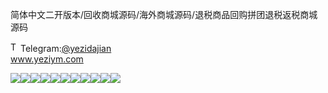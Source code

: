 简体中文二开版本/回收商城源码/海外商城源码/退税商品回购拼团退税返税商城源码<p dir="auto"><a target="_blank" rel="noopener noreferrer nofollow" href="https://camo.githubusercontent.com/d614d90677fbc2e34c7c62ebc68c82379d87a57c4beaf05af65fec7ba6b72e36/68747470733a2f2f63646e2d69636f6e732d706e672e666c617469636f6e2e636f6d2f3531322f323131312f323131313634362e706e67"><img src="https://camo.githubusercontent.com/d614d90677fbc2e34c7c62ebc68c82379d87a57c4beaf05af65fec7ba6b72e36/68747470733a2f2f63646e2d69636f6e732d706e672e666c617469636f6e2e636f6d2f3531322f323131312f323131313634362e706e67" alt="Telegram Icon" style="width: 16px; max-width: 100%;" data-canonical-src="https://cdn-icons-png.flaticon.com/512/2111/2111646.png"></a>Telegram:<a href="https://t.me/yezidajian" rel="nofollow">@yezidajian</a><br><a href="https://www.yeziym.com/">www.yeziym.com</a></p><img src="https://github.com/yeziym/jiantizhongwenerkai_1I/blob/main/tzjaW.png"><img src="https://github.com/yeziym/jiantizhongwenerkai_1I/blob/main/iUsIy.png"><img src="https://github.com/yeziym/jiantizhongwenerkai_1I/blob/main/5YfW1.png"><img src="https://github.com/yeziym/jiantizhongwenerkai_1I/blob/main/cECg5.png"><img src="https://github.com/yeziym/jiantizhongwenerkai_1I/blob/main/hxUf0.png"><img src="https://github.com/yeziym/jiantizhongwenerkai_1I/blob/main/ZEOsp.png"><img src="https://github.com/yeziym/jiantizhongwenerkai_1I/blob/main/hA6Tg.png"><img src="https://github.com/yeziym/jiantizhongwenerkai_1I/blob/main/1KBH4.png"><img src="https://github.com/yeziym/jiantizhongwenerkai_1I/blob/main/Gub7W.png"><img src="https://github.com/yeziym/jiantizhongwenerkai_1I/blob/main/q8W3G.png"><img src="https://github.com/yeziym/jiantizhongwenerkai_1I/blob/main/nD06U.png">